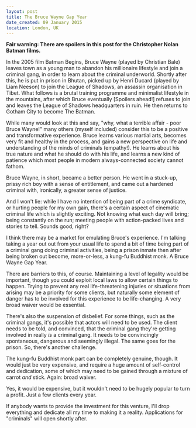 ```yaml
---
layout: post
title: The Bruce Wayne Gap Year
date_created: 09 January 2015
location: London, UK
---
```


**Fair warning: There are spoilers in this post for the Christopher Nolan Batman films.**

In the 2005 film Batman Begins, Bruce Wayne (played by Christian Bale) leaves town as a young man to abandon his millionaire lifestyle and join a criminal gang, in order to learn about the criminal underworld. Shortly after this, he is put in prison in Bhutan, picked up by Henri Ducard (played by Liam Neeson) to join the League of Shadows, an assassin organisation in Tibet. What follows is a brutal training programme and minimalist lifestyle in the mountains, after which Bruce eventually [Spoilers ahead!] refuses to join and leaves the League of Shadows headquarters in ruin. He then returns to Gotham City to become The Batman.

While many would look at this and say, "why, what a terrible affair - poor Bruce Wayne!" many others (myself included) consider this to be a positive and transformative experience. Bruce learns various martial arts, becomes very fit and healthy in the process, and gains a new perspective on life and understanding of the minds of criminals (empathy!). He learns about his true nature and what he should do with his life, and learns a new kind of patience which most people in modern always-connected society cannot fathom.

Bruce Wayne, in short, became a better person. He went in a stuck-up, prissy rich boy with a sense of entitlement, and came out a hardened criminal with, ironically, a greater sense of justice.

And I won't lie: while I have no intention of being part of a crime syndicate, or hurting people for my own gain, there's a certain aspect of cinematic criminal life which is slightly exciting. Not knowing what each day will bring; being constantly on the run; meeting people with action-packed lives and stories to tell. Sounds good, right?

I think there may be a market for emulating Bruce's experience. I'm talking taking a year out out from your usual life to spend a bit of time being part of a criminal gang doing criminal activities, being a prison inmate then after being broken out become, more-or-less, a kung-fu Buddhist monk. A Bruce Wayne Gap Year.

There are barriers to this, of course. Maintaining a level of legality would be important, though you could exploit local laws to allow certain things to happen. Trying to prevent any real life-threatening injuries or situations from arising may be a priority for some clients, but naturally some element of danger has to be involved for this experience to be life-changing. A very broad waiver would be essential.

There's also the suspension of disbelief. For some things, such as the criminal gangs, it's possible that actors will need to be used. The client needs to be told, and convinced, that the criminal gang they're getting involved in really *is* a criminal gang. It needs to be convincingly spontaneous, dangerous and seemingly illegal. The same goes for the prison. So, there's another challenge.

The kung-fu Buddhist monk part can be completely genuine, though. It would just be very expensive, and require a huge amount of self-control and dedication, some of which may need to be gained through a mixture of carrot *and* stick. Again: broad waiver.

Yes, it would be expensive, but it wouldn't need to be hugely popular to turn a profit. Just a few clients every year.

If anybody wants to provide the investment for this venture, I'll drop everything and dedicate all my time to making it a reality. Applications for "criminals" will open shortly after.
